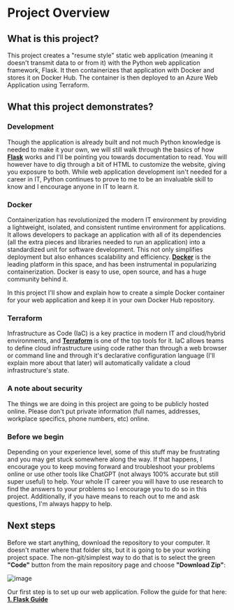 # Project Overview
## What is this project?
This project creates a "resume style" static web application (meaning it doesn't transmit data to or from it) with the Python web application framework, Flask. It then containerizes that application with Docker and stores it on Docker Hub. The container is then deployed to an Azure Web Application using Terraform.

## What this project demonstrates?
### Development
Though the application is already built and not much Python knowledge is needed to make it your own, we will still walk through the basics of how [**Flask**](https://flask.palletsprojects.com/en/3.0.x/) works and I'll be pointing you towards documentation to read. You will however have to dig through a bit of HTML to customize the website, giving you exposure to both. While web application development isn't needed for a career in IT, Python continues to prove to me to be an invaluable skill to know and I encourage anyone in IT to learn it.

### Docker
Containerization has revolutionized the modern IT environment by providing a lightweight, isolated, and consistent runtime environment for applications. It allows developers to package an application with all of its dependencies (all the extra pieces and libraries needed to run an application) into a standardized unit for software development. This not only simplifies deployment but also enhances scalability and efficiency. [**Docker**](https://www.docker.com/) is the leading platform in this space, and has been instrumental in popularizing containerization. Docker is easy to use, open source, and has a huge community behind it.

In this project I'll show and explain how to create a simple Docker container for your web application and keep it in your own Docker Hub repository.

### Terraform
Infrastructure as Code (IaC) is a key practice in modern IT and cloud/hybrid environments, and [**Terraform**](https://www.terraform.io/) is one of the top tools for it. IaC allows teams to define cloud infrastructure using code rather than through a web browser or command line and through it's declarative configuration language (I'll explain more about that later) will automatically validate a cloud infrastructure's state.

### A note about security
The things we are doing in this project are going to be publicly hosted online. Please don't put private information (full names, addresses, workplace specifics, phone numbers, etc) online.

### Before we begin
Depending on your experience level, some of this stuff may be frustrating and you may get stuck somewhere along the way. If that happens, I encourage you to keep moving forward and troubleshoot your problems online or use other tools like ChatGPT (not always 100% accurate but still super useful) to help. Your whole IT career you will have to use research to find the answers to your problems so I encourage you to do so in this project. Additionally, if you have means to reach out to me and ask questions, I'm always happy to help.

## Next steps
Before we start anything, download the repository to your computer. It doesn't matter where that folder sits, but it is going to be your working project space. The non-git/simplest way to do that is to select the green **"Code"** button from the main repository page and choose **"Download Zip"**:

![image](https://github.com/dk-fern/flaskWebApp-with-docker/assets/110493897/1c8cbe12-c777-4934-a0dd-4603ae394d6a)


Our first step is to set up our web application. Follow the guide for that here: [**1. Flask Guide**](https://github.com/dk-fern/flaskWebApp-with-docker/blob/main/Project%20Guide/2_Flask.md)
